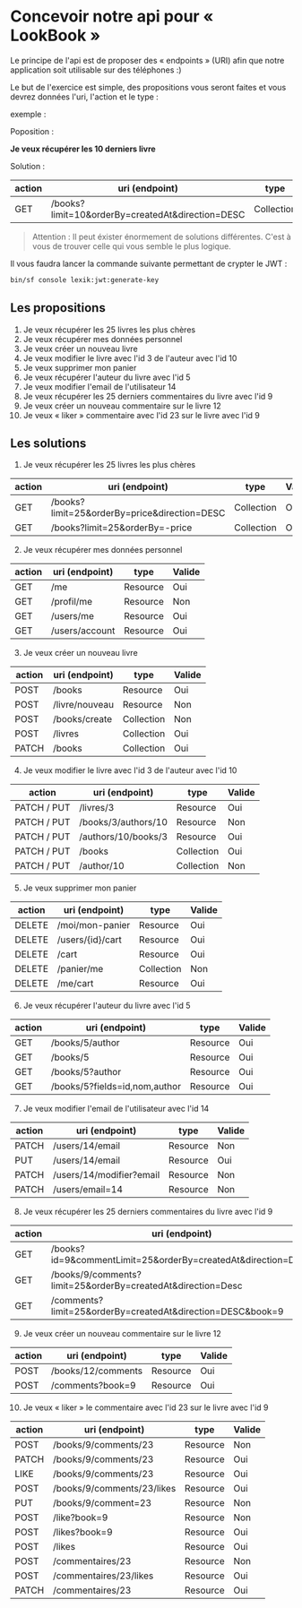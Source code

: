 # Concevoir notre api pour « LookBook »

Le principe de l'api est de proposer des « endpoints » (URI) afin que notre application soit utilisable sur des téléphones :)

Le but de l'exercice est simple, des propositions vous seront faites et vous devrez données l'uri, l'action et le type :

exemple :

Poposition :

**Je veux récupérer les 10 derniers livre**

Solution :

| action | uri (endpoint)                                   | type       |
| ------ | ------------------------------------------------ | ---------- |
| GET    | /books?limit=10&orderBy=createdAt&direction=DESC | Collection |

> Attention : Il peut éxister énormement de solutions différentes. C'est à vous de trouver celle qui vous semble le plus logique.

Il vous faudra lancer la commande suivante permettant de crypter le JWT :

```bash
bin/sf console lexik:jwt:generate-key
```

## Les propositions

1. Je veux récupérer les 25 livres les plus chères
2. Je veux récupérer mes données personnel
3. Je veux créer un nouveau livre
4. Je veux modifier le livre avec l'id 3 de l'auteur avec l'id 10
5. Je veux supprimer mon panier
6. Je veux récupérer l'auteur du livre avec l'id 5
7. Je veux modifier l'email de l'utilisateur 14
8. Je veux récupérer les 25 derniers commentaires du livre avec l'id 9
9. Je veux créer un nouveau commentaire sur le livre 12
10. Je veux « liker » commentaire avec l'id 23 sur le livre avec l'id 9

## Les solutions

1. Je veux récupérer les 25 livres les plus chères

| action | uri (endpoint)                               | type       | Valide |
| ------ | -------------------------------------------- | ---------- | ------ |
| GET    | /books?limit=25&orderBy=price&direction=DESC | Collection | Oui    |
| GET    | /books?limit=25&orderBy=-price               | Collection | Oui    |

2. Je veux récupérer mes données personnel

| action | uri (endpoint) | type     | Valide |
| ------ | -------------- | -------- | ------ |
| GET    | /me            | Resource | Oui    |
| GET    | /profil/me     | Resource | Non    |
| GET    | /users/me      | Resource | Oui    |
| GET    | /users/account | Resource | Oui    |

3. Je veux créer un nouveau livre

| action | uri (endpoint) | type       | Valide |
| ------ | -------------- | ---------- | ------ |
| POST   | /books         | Resource   | Oui    |
| POST   | /livre/nouveau | Resource   | Non    |
| POST   | /books/create  | Collection | Non    |
| POST   | /livres        | Collection | Oui    |
| PATCH  | /books         | Collection | Oui    |

4. Je veux modifier le livre avec l'id 3 de l'auteur avec l'id 10

| action      | uri (endpoint)      | type       | Valide |
| ----------- | ------------------- | ---------- | ------ |
| PATCH / PUT | /livres/3           | Resource   | Oui    |
| PATCH / PUT | /books/3/authors/10 | Resource   | Non    |
| PATCH / PUT | /authors/10/books/3 | Resource   | Oui    |
| PATCH / PUT | /books              | Collection | Oui    |
| PATCH / PUT | /author/10          | Collection | Non    |

5. Je veux supprimer mon panier

| action | uri (endpoint)   | type       | Valide |
| ------ | ---------------- | ---------- | ------ |
| DELETE | /moi/mon-panier  | Resource   | Oui    |
| DELETE | /users/{id}/cart | Resource   | Oui    |
| DELETE | /cart            | Resource   | Oui    |
| DELETE | /panier/me       | Collection | Non    |
| DELETE | /me/cart         | Resource   | Oui    |

6. Je veux récupérer l'auteur du livre avec l'id 5

| action | uri (endpoint)                | type     | Valide |
| ------ | ----------------------------- | -------- | ------ |
| GET    | /books/5/author               | Resource | Oui    |
| GET    | /books/5                      | Resource | Oui    |
| GET    | /books/5?author               | Resource | Oui    |
| GET    | /books/5?fields=id,nom,author | Resource | Oui    |

7. Je veux modifier l'email de l'utilisateur avec l'id 14

| action | uri (endpoint)           | type     | Valide |
| ------ | ------------------------ | -------- | ------ |
| PATCH  | /users/14/email          | Resource | Non    |
| PUT    | /users/14/email          | Resource | Oui    |
| PATCH  | /users/14/modifier?email | Resource | Non    |
| PATCH  | /users/email=14          | Resource | Non    |

8. Je veux récupérer les 25 derniers commentaires du livre avec l'id 9

| action | uri (endpoint)                                               | type       | Valide |
| ------ | ------------------------------------------------------------ | ---------- | ------ |
| GET    | /books?id=9&commentLimit=25&orderBy=createdAt&direction=DESC | Collection | Non    |
| GET    | /books/9/comments?limit=25&orderBy=createdAt&direction=Desc  | Collection | Oui    |
| GET    | /comments?limit=25&orderBy=createdAt&direction=DESC&book=9   | Collection | Oui    |

9. Je veux créer un nouveau commentaire sur le livre 12

| action | uri (endpoint)     | type     | Valide |
| ------ | ------------------ | -------- | ------ |
| POST   | /books/12/comments | Resource | Oui    |
| POST   | /comments?book=9   | Resource | Oui    |

10. Je veux « liker » le commentaire avec l'id 23 sur le livre avec l'id 9

| action | uri (endpoint)             | type     | Valide |
| ------ | -------------------------- | -------- | ------ |
| POST   | /books/9/comments/23       | Resource | Non    |
| PATCH  | /books/9/comments/23       | Resource | Oui    |
| LIKE   | /books/9/comments/23       | Resource | Oui    |
| POST   | /books/9/comments/23/likes | Resource | Oui    |
| PUT    | /books/9/comment=23        | Resource | Non    |
| POST   | /like?book=9               | Resource | Non    |
| POST   | /likes?book=9              | Resource | Oui    |
| POST   | /likes                     | Resource | Oui    |
| POST   | /commentaires/23           | Resource | Non    |
| POST   | /commentaires/23/likes     | Resource | Oui    |
| PATCH  | /commentaires/23           | Resource | Oui    |
